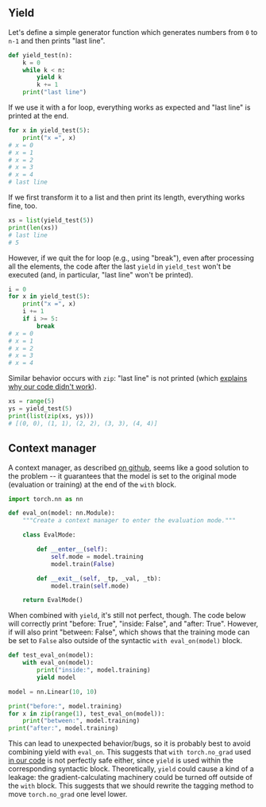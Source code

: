 ## Yield

Let's define a simple generator function which generates numbers from `0` to
`n-1` and then prints "last line".
```python
def yield_test(n):
    k = 0
    while k < n:
        yield k
        k += 1
    print("last line")
```

If we use it with a for loop, everything works as expected and "last line" is
printed at the end.
```python
for x in yield_test(5):
    print("x =", x)
# x = 0
# x = 1
# x = 2
# x = 3
# x = 4
# last line
```

If we first transform it to a list and then print its length, everything works
fine, too.
```python
xs = list(yield_test(5))
print(len(xs))
# last line
# 5
```


However, if we quit the for loop (e.g., using "break"), even after processing
all the elements, the code after the last `yield` in `yield_test` won't be
executed (and, in particular, "last line" won't be printed).
```python
i = 0
for x in yield_test(5):
    print("x =", x)
    i += 1
    if i >= 5:
        break
# x = 0
# x = 1
# x = 2
# x = 3
# x = 4
```

Similar behavior occurs with `zip`: "last line" is not printed
(which [explains why our code didn't work](https://github.com/kawu/hhu-dl-materials/blob/bf83a277a522ab6100f4feaf8aafdac789dfa1ff/universal-pos-deps/tagger.py#L281-L283)).
```python
xs = range(5)
ys = yield_test(5)
print(list(zip(xs, ys)))
# [(0, 0), (1, 1), (2, 2), (3, 3), (4, 4)]
```


## Context manager

A context manager, as described [on github](https://github.com/kawu/hhu-dl-materials/blob/master/high-api/dropout.md#using-with), seems like a good solution to
the problem -- it guarantees that the model is set to the original mode
(evaluation or training) at the end of the `with` block.
```python
import torch.nn as nn

def eval_on(model: nn.Module):
    """Create a context manager to enter the evaluation mode."""

    class EvalMode:

        def __enter__(self):
            self.mode = model.training
            model.train(False)

        def __exit__(self, _tp, _val, _tb):
            model.train(self.mode)

    return EvalMode()
```

When combined with `yield`, it's still not perfect, though.  The code below
will correctly print "before: True", "inside: False", and "after: True".
However, if will also print "between: False", which shows that the training
mode can be set to `False` also outside of the syntactic `with eval_on(model)`
block.
```python
def test_eval_on(model):
    with eval_on(model):
        print("inside:", model.training)
        yield model

model = nn.Linear(10, 10)

print("before:", model.training)
for x in zip(range(1), test_eval_on(model)):
    print("between:", model.training)
print("after:", model.training)
```

This can lead to unexpected behavior/bugs, so it is probably best to avoid
combining yield with `eval_on`.  This suggests that `with torch.no_grad` used
[in our code](https://github.com/kawu/hhu-dl-materials/blob/bf83a277a522ab6100f4feaf8aafdac789dfa1ff/universal-pos-deps/tagger.py#L204) is not perfectly safe either, since `yield` is used within the
corresponding syntactic block.  Theoretically, `yield` could cause a kind of a
leakage: the gradient-calculating machinery could be turned off outside of the
`with` block.  This suggests that we should rewrite the tagging method to move
`torch.no_grad` one level lower.
